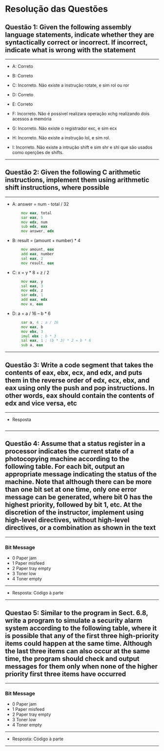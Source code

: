 # Resolução das Questões

## Questão 1: Given the following assembly language statements, indicate whether they are syntactically correct or incorrect. If incorrect, indicate what is wrong with the statement

---

* A: Correto

* B: Correto

* C: Incorreto. Não existe a instrução rotate, e sim rol ou ror

* D: Correto

* E: Correto

* F: Incorreto. Não é possivel realizara operação xchg realizando dois acessos a memória

* G: Incorreto. Não existe o registrador exc, e sim ecx

* H: Incorreto. Não existe a instrução lol, e sim rol.

* I: Incorreto. Não existe a intrução shift e sim shr e shl que são usados como operções de shifts.  

---

## Questão 2: Given the following C arithmetic instructions, implement them using arithmetic shift instructions, where possible

---

* A: answer = num - total / 32

    ```asm
        mov eax, total
        sar eax, 5
        mov edx, num
        sub edx, eax
        mov answer, edx
    ```

* B: result = (amount + number) * 4

    ```asm
        mov amount, eax
        add eax, number
        sal eax, 2
        mov result, eax
    ```

* C: x = y * 8 + z / 2

    ```asm
        mov eax, y
        sal eax, 3
        mov edx, z
        sar edx, 1
        add eax, edx
        mov x, eax
    ```

* D: a = a / 16 – b * 6

    ```asm
        sar a, 4 ; a / 16
        mov eax, b
        mov ebx, 3
        imul ebx ; b * 3
        sal eax, 1 ; (b * 3) * 2 = b * 6
        sub a, eax
    ```

---

## Questão 3: Write a code segment that takes the contents of eax, ebx, ecx, and edx, and puts them in the reverse order of edx, ecx, ebx, and eax using only the push and pop instructions. In other words, eax should contain the contents of edx and vice versa, etc

---

* Resposta

    ```asm

    ```

---

## Questão 4: Assume that a status register in a processor indicates the current state of a photocopying machine according to the following table. For each bit, output an appropriate message indicating the status of the machine. Note that although there can be more than one bit set at one time, only one error message can be generated, where bit 0 has the highest priority, followed by bit 1, etc. At the discretion of the instructor, implement using high-level directives, without high-level directives, or a combination as shown in the text

---

### Bit Message

* 0 Paper jam
* 1 Paper misfeed
* 2 Paper tray empty
* 3 Toner low  
* 4 Toner empty

---

* Resposta: Código à parte

---

## Questao 5: Similar to the program in Sect. 6.8, write a program to simulate a security alarm system according to the following table, where it is possible that any of the first three high-priority items could happen at the same time. Although the last three items can also occur at the same time, the program should check and output messages for them only when none of the higher priority first three items have occurred

---

### Bit Message

* 0 Paper jam
* 1 Paper misfeed
* 2 Paper tray empty
* 3 Toner low  
* 4 Toner empty

---

* Resposta: Código à parte

---
